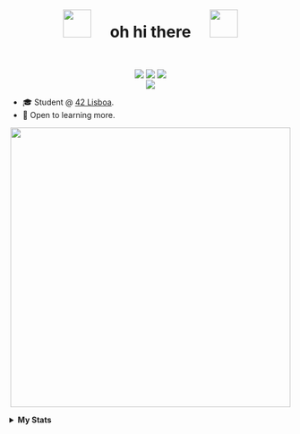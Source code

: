 <h1 align="center"><img src="https://media.giphy.com/media/LYRSRTWa9oD8fdvV4C/giphy.gif" width="50">&nbsp;&nbsp;&nbsp;&nbsp; oh hi there &nbsp;&nbsp;&nbsp;&nbsp;<img src="https://media.giphy.com/media/LYRSRTWa9oD8fdvV4C/giphy.gif" width="50"></h1>
<br>
<p align="center">

<a href="https://discordapp.com/users/398214603915395082">
    <img src="https://img.shields.io/badge/Discord-7289da?style=flat&logo=discord&logoColor=white"></a>
<a href="mailto:martimbettencourtlf@gmail.com">
    <img src="https://img.shields.io/badge/Email-D44638?style=flat&logo=gmail&logoColor=white"></a>
<a href="https://open.spotify.com/user/maertimfaria">
    <img src="https://img.shields.io/badge/Spotify-1DB954?style=flat&logo=spotify&logoColor=white"></a>
<br>
<a href="https://github-stats-alpha.vercel.app/api?username=WudDoo&cc=25292e&tc=febcea&ic=fff&bc=000">
    <img src="https://github-stats-alpha.vercel.app/api?username=WudDoo&cc=25292e&tc=febcea&ic=fff&bc=000">
</a>
</p>

* 🎓 Student @ [42 Lisboa](https://www.42lisboa.com/en/curriculum/).
* 🧠 Open to learning more.


<p align="center">
    
<!--
https://badge42.vercel.app
<a href="https://github.com/WudDoo"><img src="https://badge42.vercel.app/api/v2/cldhq40yp00460fmej0h7m4vg/stats?cursusId=21&coalitionId=111" alt="mortins-'s 42 stats" /></a>
<br>
-->
    
<a href="https://open.spotify.com/user/maertimfaria">
    <img src="https://spotify-github-profile.vercel.app/api/view?uid=maertimfaria&cover_image=true&theme=novatorem&show_offline=false&background_color=25292e&bar_color=f7b5e3&bar_color_cover=false" width="500">
</a>
</p>
<details>
<summary><b>My Stats</b></summary>
<p align="center">
<br>
<a href="https://github.com/mortinso?tab=repositories">
    <img src="http://github-profile-summary-cards.vercel.app/api/cards/profile-details?username=mortinso&theme=tokyonight">
    <br>
<!--
    <img src="http://github-profile-summary-cards.vercel.app/api/cards/productive-time?username=WudDoo&theme=tokyonight"><img src="http://github-profile-summary-cards.vercel.app/api/cards/repos-per-language?username=WudDoo&theme=tokyonight">
-->
</a>
</p>
</details>
